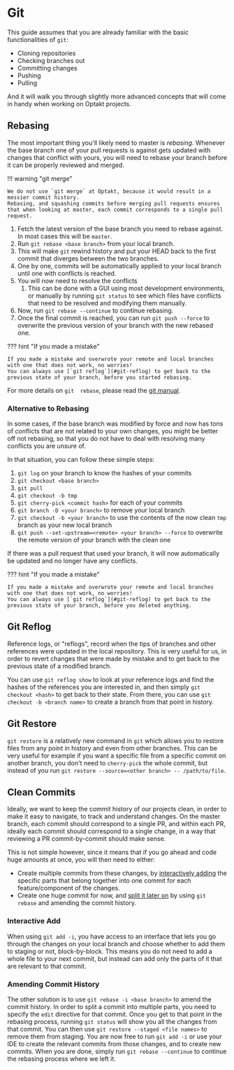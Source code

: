 # Git

This guide assumes that you are already familiar with the basic functionalities of `git`:

* Cloning repositories
* Checking branches out
* Committing changes
* Pushing
* Pulling

And it will walk you through slightly more advanced concepts that will come in handy when working on Optakt projects.

## Rebasing

The most important thing you'll likely need to master is _rebasing_.
Whenever the base branch one of your pull requests is against gets updated with changes that conflict with yours, you will need to rebase your branch before it can be properly reviewed and merged.

!!! warning "git merge"

    We do not use `git merge` at Optakt, because it would result in a messier commit history.
    Rebasing, and squashing commits before merging pull requests ensures that when looking at master, each commit corresponds to a single pull request.

1. Fetch the latest version of the base branch you need to rebase against. In most cases this will be `master`.
2. Run `git rebase <base branch>` from your local branch.
3. This will make `git` rewind history and put your HEAD back to the first commit that diverges between the two branches.
4. One by one, commits will be automatically applied to your local branch until one with conflicts is reached.
5. You will now need to resolve the conflicts
   1. This can be done with a GUI using most development environments, or manually by running `git status` to see which files have conflicts that need to be resolved and modifying them manually.
6. Now, run `git rebase --continue` to continue rebasing.
7. Once the final commit is reached, you can run `git push --force` to overwrite the previous version of your branch with the new rebased one.

??? hint "If you made a mistake"

    If you made a mistake and overwrote your remote and local branches with one that does not work, no worries!
    You can always use [`git reflog`](#git-reflog) to get back to the previous state of your branch, before you started rebasing.

For more details on `git  rebase`, please read the [git manual](https://git-scm.com/book/en/v2/Git-Branching-Rebasing).

### Alternative to Rebasing

In some cases, if the base branch was modified by force and now has tons of conflicts that are not related to your own changes, you might be better off not rebasing, so that you do not have to deal with resolving many conflicts you are unsure of.

In that situation, you can follow these simple steps:

1. `git log` on your branch to know the hashes of your commits
2. `git checkout <base branch>`
3. `git pull`
4. `git checkout -b tmp`
5. `git cherry-pick <commit hash>` for each of your commits
6. `git branch -D <your branch>` to remove your local branch
7. `git checkout -b <your branch>` to use the contents of the now clean `tmp` branch as your new local branch
8. `git push --set-upstream=<remote> <your branch> --force` to overwrite the remote version of your branch with the clean one

If there was a pull request that used your branch, it will now automatically be updated and no longer have any conflicts.

??? hint "If you made a mistake"

    If you made a mistake and overwrote your remote and local branches with one that does not work, no worries!
    You can always use [`git reflog`](#git-reflog) to get back to the previous state of your branch, before you deleted anything.

## Git Reflog

Reference logs, or "reflogs", record when the tips of branches and other references were updated in the local repository.
This is very useful for us, in order to revert changes that were made by mistake and to get back to the previous state of a modified branch.

You can use `git reflog show` to look at your reference logs and find the hashes of the references you are interested in, and then simply `git checkout <hash>` to get back to their state. From there, you can use `git checkout -b <branch name>` to create a branch from that point in history.

## Git Restore

`git restore` is a relatively new command in `git` which allows you to restore files from any point in history and even from other branches.
This can be very useful for example if you want a specific file from a specific commit on another branch, you don't need to `cherry-pick` the whole commit, but instead of you run `git restore --source=<other branch> -- /path/to/file`.

## Clean Commits

Ideally, we want to keep the commit history of our projects clean, in order to make it easy to navigate, to track and understand changes.
On the master branch, each commit should correspond to a single PR, and within each PR, ideally each commit should correspond to a single change, in a way that reviewing a PR commit-by-commit should make sense.

This is not simple however, since it means that if you go ahead and code huge amounts at once, you will then need to either:

* Create multiple commits from these changes, by [interactively adding](#interactive-add) the specific parts that belong together into one commit for each feature/component of the changes.
* Create one huge commit for now, and [split it later on](#amending-commit-history) by using `git rebase` and amending the commit history.

### Interactive Add

When using `git add -i`, you have access to an interface that lets you go through the changes on your local branch and choose whether to add them to staging or not, block-by-block.
This means you do not need to add a whole file to your next commit, but instead can add only the parts of it that are relevant to that commit.

### Amending Commit History

The other solution is to use `git rebase -i <base branch>` to amend the commit history.
In order to split a commit into multiple parts, you need to specify the `edit` directive for that commit.
Once you get to that point in the rebasing process, running `git status` will show you all the changes from that commit.
You can then use `git restore --staged <file names>` to remove them from staging.
You are now free to run `git add -i` or use your IDE to create the relevant commits from those changes, and to create new commits.
When you are done, simply run `git rebase --continue` to continue the rebasing process where we left it.
